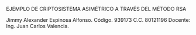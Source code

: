 EJEMPLO DE CRIPTOSISTEMA ASIMÉTRICO A TRAVÉS DEL MÉTODO RSA

Jimmy Alexander Espinosa Alfonso.
Código. 939173
C.C. 80121196
Docente: Ing. Juan Carlos Valencia.



